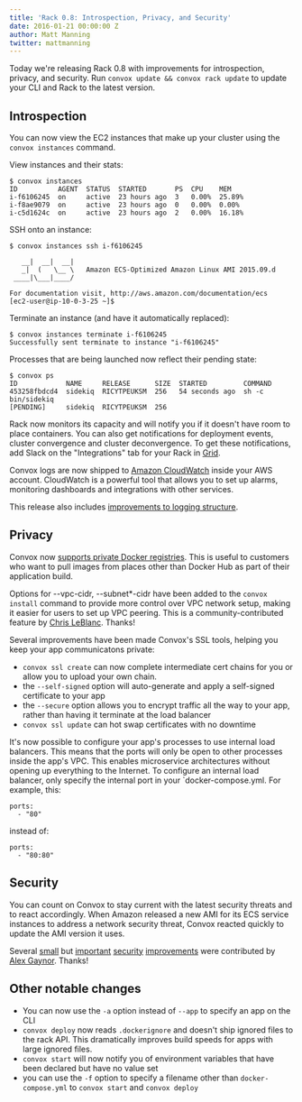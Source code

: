 ```yaml
---
title: 'Rack 0.8: Introspection, Privacy, and Security'
date: 2016-01-21 00:00:00 Z
author: Matt Manning
twitter: mattmanning
---
```


Today we're releasing Rack 0.8 with improvements for introspection, privacy, and security. Run `convox update && convox rack update` to update your CLI and Rack to the latest version.

<!--more-->

## Introspection

You can now view the EC2 instances that make up your cluster using the `convox instances` command.

View instances and their stats:

    $ convox instances
    ID          AGENT  STATUS  STARTED       PS  CPU    MEM
    i-f6106245  on     active  23 hours ago  3   0.00%  25.89%
    i-f8ae9079  on     active  23 hours ago  0   0.00%  0.00%
    i-c5d1624c  on     active  23 hours ago  2   0.00%  16.18%

SSH onto an instance:

    $ convox instances ssh i-f6106245

       __|  __|  __|
       _|  (   \__ \   Amazon ECS-Optimized Amazon Linux AMI 2015.09.d
     ____|\___|____/

    For documentation visit, http://aws.amazon.com/documentation/ecs
    [ec2-user@ip-10-0-3-25 ~]$

Terminate an instance (and have it automatically replaced):

    $ convox instances terminate i-f6106245
    Successfully sent terminate to instance "i-f6106245"

Processes that are being launched now reflect their pending state:

    $ convox ps
    ID            NAME     RELEASE      SIZE  STARTED         COMMAND
    453258fbdcd4  sidekiq  RICYTPEUKSM  256   54 seconds ago  sh -c bin/sidekiq
    [PENDING]     sidekiq  RICYTPEUKSM  256

Rack now monitors its capacity and will notify you if it doesn't have room to place containers. You can also get notifications for deployment events, cluster convergence and cluster deconvergence. To get these notifications, add Slack on the "Integrations" tab for your Rack in [Grid](https://grid.convox.com).

Convox logs are now shipped to [Amazon CloudWatch](https://aws.amazon.com/cloudwatch/) inside your AWS account. CloudWatch is a powerful tool that allows you to set up alarms, monitoring dashboards and integrations with other services.

This release also includes [improvements to logging structure](https://github.com/convox/rack/pull/247).

## Privacy

Convox now [supports private Docker registries](https://convox.com/docs/private-registries/). This is useful to customers who want to pull images from places other than Docker Hub as part of their application build.

Options for --vpc-cidr, --subnet\*-cidr have been added to the `convox install` command to provide more control over VPC network setup, making it easier for users to set up VPC peering. This is a community-contributed feature by [Chris LeBlanc](https://github.com/cleblanc87). Thanks!

Several improvements have been made Convox's SSL tools, helping you keep your app communicatons private:

- `convox ssl create` can now complete intermediate cert chains for you or allow you to upload your own chain. 
- the `--self-signed` option will auto-generate and apply a self-signed certificate to your app
- the `--secure` option allows you to encrypt traffic all the way to your app, rather than having it terminate at the load balancer
- `convox ssl update` can hot swap certificates with no downtime

It's now possible to configure your app's processes to use internal load balancers. This means that the ports will only be open to other processes inside the app's VPC. This enables microservice architectures without opening up everything to the Internet. To configure an internal load balancer, only specify the internal port in your `docker-compose.yml. For example, this:

    ports:
      - "80"

instead of:

    ports:
      - "80:80"

## Security

You can count on Convox to stay current with the latest security threats and to react accordingly. When Amazon released a new AMI for its ECS service instances to address a network security threat, Convox reacted quickly to update the AMI version it uses.

Several [small](https://github.com/convox/rack/pull/237) but [important](https://github.com/convox/rack/pull/239) [security](https://github.com/convox/rack/pull/251) [improvements](https://github.com/convox/rack/pull/255) were contributed by [Alex Gaynor](https://github.com/alex). Thanks!

## Other notable changes

  - You can now use the `-a` option instead of `--app` to specify an app on the CLI
  - `convox deploy` now reads `.dockerignore` and doesn't ship ignored files to the rack API. This dramatically improves build speeds for apps with large ignored files.
  - `convox start` will now notify you of environment variables that have been declared but have no value set
  - you can use the `-f` option to specify a filename other than `docker-compose.yml` to `convox start` and `convox deploy`

